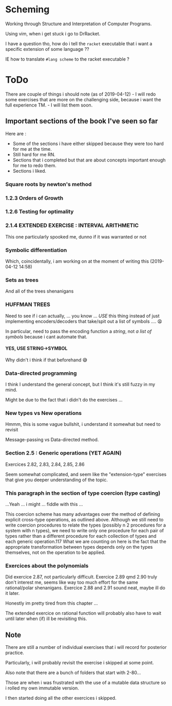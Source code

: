 # Scheming

Working through Structure and Interpretation of Computer Programs.

Using vim, when i get stuck i go to DrRacket.

I have a question tho, how do i tell the `racket` executable that i want a specific extension of some language ??

IE how to translate `#lang scheme` to the racket executable ?

# ToDo #

There are couple of things i should note (as of 2019-04-12)
    - I will redo some exercises that are more on the challenging side, because i want the full experience TM.
    - I will list them soon.

## Important sections of the book I've seen so far ##

Here are :
- Some of the sections i have either skipped because they were too hard for me at the time.
- Still hard for me RN.
- Sections that i completed but that are about concepts important enough for me to redo them.
- Sections i liked.

### Square roots by newton's method ###

### 1.2.3 Orders of Growth ###

### 1.2.6 Testing for optimality ###

### 2.1.4 EXTENDED EXERCISE : INTERVAL ARITHMETIC ###

 This one particularly spooked me, dunno if it was warranted or not

### Symbolic differentiation ###

Which, coincidentally, i am working on at the moment of writing this (2019-04-12 14:58)

### Sets as trees ###

And all of the trees shenanigans

### HUFFMAN TREES ###

Need to see if i can actually, ... you know ... *USE* this thing instead of just implementing encoders/decoders that take/spit out a list of symbols .... :weary:

In particular, need to pass the encoding function a *string*, not *a list of symbols* because i cant automate that.

#### YES, USE STRING->SYMBOL ####

Why didn't i think if that beforehand :sweat_smile:

### Data-directed programming ###

I think I understand the general concept, but I think it's still fuzzy in my mind.

Might be due to the fact that i didn't do the exercises ...

### New types vs New operations ###

Hmmm, this is some vague bullshit, i understand it somewhat but need to revisit

Message-passing vs Data-directed method.

### Section 2.5 : Generic operations (YET AGAIN) ###

Exercices 2.82, 2.83, 2.84, 2.85, 2.86

Seem somewhat complicated, and seem like the "extension-type" exercises that give you deeper understanding of the topic. 

### This paragraph in the section of type coercion (type casting) ###
...Yeah ... i might ... fiddle with this ...

This coercion scheme has many advantages over the method of defining explicit cross-type operations, as outlined above. Although we still need to write coercion procedures to relate the types (possibly n 2 procedures for a system with n types), we need to write only one procedure for each pair of types rather than a different procedure for each collection of types and each generic operation.117 What we are counting on here is the fact that the appropriate transformation between types depends only on the types themselves, not on the operation to be applied. 

### Exercices about the polynomials ###

Did exercice 2.87, not particularly difficult.
Exercice 2.89 qmd 2.90 truly don't interest me, seems like way too much effort for the same rational/polar shenanigans.
Exercice 2.88 and 2.91 sound neat, maybe ill do it later.

Honestly im pretty tired from this chapter ...

The extended exercice on rational function will probably also have to wait until later when (if) ill be revisiting this.

## Note ##

There are still a number of individual exercises that i will record for posterior practice.

Particularly, i will probably revisit the exercise i skipped at some point.

Also note that there are a bunch of folders that start with 2-80...

Those are when i was frustrated with the use of a mutable data structure so i rolled my own immutable version.

I then started doing all the other exercices i skipped.
